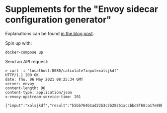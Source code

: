 # Supplements for the "Envoy sidecar configuration generator"

Explanations can be found [in the blog post](https://blog.krudewig-online.de/2021/05/06/Envoy-sidecar-configuration-generator.html).

Spin up with:
```shell
docker-compose up
```

Send an API request:
```shell
> curl -i 'localhost:8080/calculate?input=xalsjkdf'
HTTP/1.1 200 OK
date: Thu, 06 May 2021 08:25:34 GMT
server: envoy
content-length: 96
content-type: application/json
x-envoy-upstream-service-time: 201

{"input":"xalsjkdf","result":"b5bb764b1ad22b3c2b28261accbbd8f68ca17e88b522d0df3fe1754fc51d59ad"}
```
